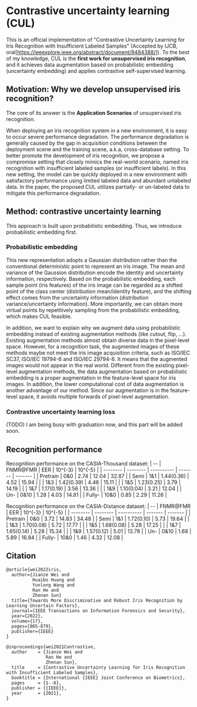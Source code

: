 # Contrastive uncertainty learning (CUL)

This is an official implementation of "Contrastive Uncertainty Learning for Iris Recognition with Insufficient Labeled Samples" (Accepted by IJCB, oral[https://ieeexplore.ieee.org/abstract/document/9484388/]).
To the best of my knowledge, CUL is the **first work for unsupervised iris recognition**, and it achieves data augmentation based on probabilistic embedding (uncertainty embedding) and applies contrastive self-supervised learning. 


## Motivation: Why we develop unsupervised iris recognition?
The core of its answer is the **Application Scenarios** of unsupervised iris recognition.

When deploying an iris recognition system in a new environment, it is easy to occur severe performance degradation. 
The performance degradation is generally caused by the gap in acquisition conditions between the deployment scene and the training scene, a.k.a, cross-database setting.
To better promote the development of iris recognition, we propose a compromise setting that closely mimics the real-world scenario, named iris recognition with insufficient labeled samples (or insufficient labels). 
In this new setting, the model can be quickly deployed in a new environment with satisfactory performance using limited labeled data and abundant unlabeled
data. In the paper, the proposed CUL utilizes partially- or un-labeled data to mitigate this performance degradation.

## Method: contrastive uncertainty learning
This approach is built upon probabilistic embedding.
Thus, we introduce probabilistic embedding first.
### Probabilistic embedding
This new representation adopts a Gaussian distribution rather than the conventional deterministic point to represent an iris image.
The mean and variance of the Gaussion distribution encode the identity and uncertainty information, respectively.
Based on the probabilistic embedding, each sample point (iris features) of the iris image can be regarded as a shifted point of the class center (distribution mean/identity feature), and the shifting effect comes from the uncertainty information (distribution variance/uncertainty information).
More importantly, we can obtain more virtual points by repetitively sampling from the probabilistic embedding, which makes CUL feasible.

In addition, we want to explain why we augment data using probabilistic embedding instead of existing augmentation methods (like cutout, flip, ...).
Existing augmentation methods almost obtain diverse data in the pixel-level space.
However, for a recognition task, the augmented images of these methods maybe not meet the iris image acquisition criteria, such as ISO/IEC SC37,
ISO/IEC 19794-6 and ISO/IEC 29794-6.
It means that the augmented images would not appear in the real world.
Different from the existing pixel-level augmentation methods, the data augmentation based on probabilistic embedding is a proper augmentation in the feature-level space for iris images.
In addition, the lower computational cost of data augmentation is another advantage of our method. Since our augmentation is in the feature-level space, it avoids multiple forwards of pixel-level augmentation.


### Contrastive uncertainty learning loss
(TODO) I am being busy with graduation now, and this part will be added soon.


## Recognition performance
Recognition performance on the CASIA-Thousand dataset:
| --       | FNMR@FMR | EER        | 10^{-3} | 10^{-5} |
| -------- | -------- | ---------- | ------- | ------- |
| Pretrain | 0&0      | 2.74       | 12.04   | 32.87   |
| Semi     | 1&1      | 1.44(0.36) | 4.52    | 15.94   |
|          | 1&3      | 1.42(0.39) | 4.46    | 15.11   |
|          | 1&5      | 1.23(0.25) | 3.79    | 14.19   |
|          | 1&7      | 1.17(0.19) | 3.56    | 13.36   |
|          | 1&9      | 1.10(0.04) | 3.21    | 12.04   |
| Un-      | 0&10     | 1.28       | 4.03    | 14.81   |
| Fully-    | 10&0     | 0.85       | 2.29    | 11.26   |


Recognition performance on the CASIA-Distance dataset:
| --       | FNMR@FMR | EER        | 10^{-3} | 10^{-5} |
| -------- | -------- | ---------- | ------- | ------- |
| Pretrain | 0&0      | 3.72       | 14.83   | 34.48   |
| Semi     | 1&1      | 1.72(0.10) | 5.73    | 19.64   |
|          | 1&3      | 1.70(0.08) | 5.72    | 17.77   |
|          | 1&5      | 1.68(0.08) | 5.28    | 17.25   |
|          | 1&7      | 1.65(0.14) | 5.28    | 15.34   |
|          | 1&9      | 1.57(0.12) | 5.01    | 13.78   |
| Un-      | 0&10     | 1.68       | 5.89    | 16.84   |
| Fully-    | 10&0     | 1.46       | 4.32    | 12.08   |

## Citation

```
@article{wei2022iris,
  author={Jianze Wei and 
          Huaibo Huang and
          Yunlong Wang and
          Ran He and 
          Zhenan Sun}
  title={Towards More Discriminative and Robust Iris Recognition by Learning Uncertain Factors}, 
  journal={IEEE Transactions on Information Forensics and Security}, 
  year={2022},
  volume={17},
  pages={865-879},
  publisher={IEEE}
}

```

```
@inproceedings{wei2021Contrastive,
  author    = {Jianze Wei and
               Ran He and
               Zhenan Sun},
  title     = {Contrastive Uncertainty Learning for Iris Recognition with Insufficient Labeled Samples},
  booktitle = {International {IEEE} Joint Conference on Biometrics},
  pages     = {1--8},
  publisher = {{IEEE}},
  year      = {2021},
}


